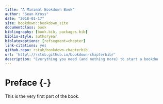 ```yaml
--- 
title: "A Minimal Bookdown Book"
author: "Sean Kross"
date: "2018-01-17"
site: bookdown::bookdown_site
documentclass: book
bibliography: [book.bib, packages.bib]
biblio-style: authoryear
biblatexoptions: [refsegment=chapter]
link-citations: yes
github-repo: rstub/bookdown-chapterbib
url: 'http\://rstub.github.io/bookdown-chapterbib/'
description: "Everything you need (and nothing more) to start a bookdown book."
---
```





# Preface {-}

This is the very first part of the book.


